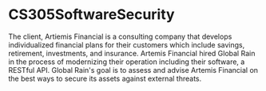 # CS305SoftwareSecurity

The client, Artiemis Financial is a consulting company that develops individualized financial plans for their customers which include savings, retirement, investments, and insurance. Artemis Financial hired Global Rain in the process of modernizing their operation including their software, a RESTful API. Global Rain's goal is to assess and advise Artemis Financial on the best ways to secure its assets against external threats.

